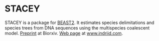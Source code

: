 # STACEY
STACEY is a package for [BEAST2](https://github.com/CompEvol/beast2). It estimates species delimitations and species trees from DNA sequences using the multispecies coalescent model. [Preprint](http://biorxiv.org/content/early/2015/03/22/010199) at Biorxiv. [Web page](http://www.indriid.com/software.html://www) at www.indriid.com.
